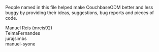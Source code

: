 People named in this file helped make CouchbaseODM better and less buggy by providing their ideas, suggestions, bug reports and pieces of code.

Manuel Reis (mreis92)  
TelmaFernandes  
jurajsimbs  
manuel-syone  

